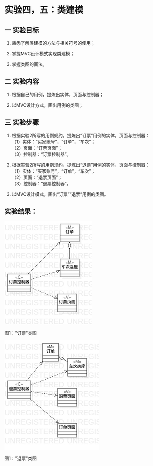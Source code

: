 # 实验四，五：类建模
## 一 实验目标
1. 熟悉了解类建模的方法与相关符号的使用；

2. 掌握MVC设计模式实现类建模；

3. 掌握类图的画法。

## 二 实验内容
1. 根据自己的用例，提炼出实体，页面与控制器；  

2. 以MVC设计方式，画出用例的类图；  


## 三 实验步骤
1. 根据实验2所写的用例规约，提炼出“订票”用例的实体，页面与控制器：  
   （1）实体：“买家账号”，“订单”，“车次”；  
   （2）页面：“订票页面”；  
   （3）控制器：“订票控制器”。  

1. 根据实验2所写的用例规约，提炼出“退票”用例的实体，页面与控制器：   
   （1）实体：“买家账号”，“订单”，“车次”；  
   （2）页面：“退票页面”；   
   （3）控制器：“退票控制器”。   

3. 以MVC设计模式，画出“订票”“退票”用例的类图。   



## 实验结果：
![用例建模](./ticket_booking_ClassDiagram.jpg)  

图1："订票"类图

![用例建模](./ticket_refund_ClassDiagram.jpg)  

图1："退票"类图



 

 
 


